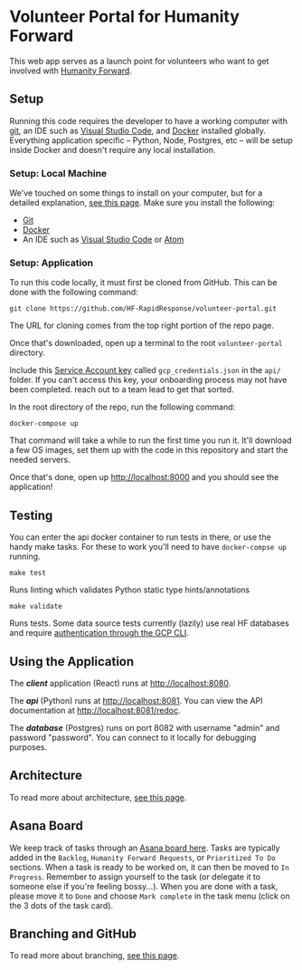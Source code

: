 # Volunteer Portal for Humanity Forward

This web app serves as a launch point for volunteers who want to get involved with [Humanity Forward](https://movehumanityforward.com/).

## Setup

Running this code requires the developer to have a working computer with [git](https://git-scm.com/downloads), an IDE such as [Visual Studio Code](https://code.visualstudio.com/), and [Docker](https://www.docker.com/) installed globally. Everything application specific – Python, Node, Postgres, etc – will be setup inside Docker and doesn't require any local installation.

### Setup: Local Machine

We've touched on some things to install on your computer, but for a detailed explanation, [see this page](/docs/setup.md). Make sure you install the following:

* [Git](https://git-scm.com/downloads)
* [Docker](https://www.docker.com/)
* An IDE such as [Visual Studio Code](https://code.visualstudio.com/) or [Atom](https://atom.io/)

### Setup: Application

To run this code locally, it must first be cloned from GitHub. This can be done with the following command:

`git clone https://github.com/HF-RapidResponse/volunteer-portal.git`

The URL for cloning comes from the top right portion of the repo page.

Once that's downloaded, open up a terminal to the root `volunteer-portal` directory.

Include this [Service Account key](https://storage.cloud.google.com/humanity-forward-infra/gcp_credentials.json) called `gcp_credentials.json` in the `api/` folder. If you can't access this key, your onboarding process may not have been completed. reach out to a team lead to get that sorted.

In the root directory of the repo, run the following command:

`docker-compose up`

That command will take a while to run the first time you run it. It'll download a few OS images, set them up with the code in this repository and start the needed servers.

Once that's done, open up [http://localhost:8000](http://localhost:8000) and you should see the application!

## Testing

You can enter the api docker container to run tests in there, or use the handy make tasks. For these to work you'll need to have `docker-compse up` running.

`make test`

Runs linting which validates Python static type hints/annotations

`make validate`

Runs tests. Some data source tests currently (lazily) use real HF databases and require [authentication through the GCP CLI](https://cloud.google.com/sdk/docs/authorizing#authorizing_with_a_user_account).


## Using the Application

The ***client*** application (React) runs at [http://localhost:8080](http://localhost:8080).

The ***api*** (Python) runs at [http://localhost:8081](http://localhost:8081). You can view the API documentation at [http://localhost:8081/redoc](http://localhost:8081/redoc).

The ***database*** (Postgres) runs on port 8082 with username "admin" and password "password". You can connect to it locally for debugging purposes.

## Architecture

To read more about architecture, [see this page](/docs/architecture.md).

## Asana Board

We keep track of tasks through an [Asana board here](https://app.asana.com/0/1196959085120745/board). Tasks are typically added in the `Backlog`, `Humanity Forward Requests`, or `Prioritized To Do` sections. When a task is ready to be worked on, it can then be moved to `In Progress`. Remember to assign yourself to the task (or delegate it to someone else if you're feeling bossy...). When you are done with a task, please move it to `Done` and choose `Mark complete` in the task menu (click on the 3 dots of the task card).

## Branching and GitHub

To read more about branching, [see this page](/docs/branching.md).

